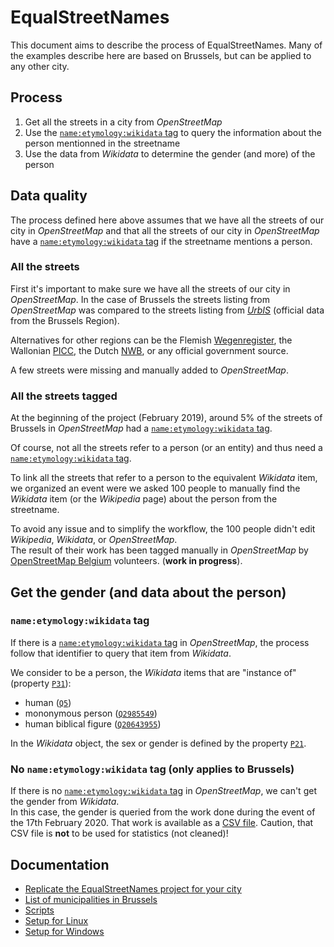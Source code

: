 # EqualStreetNames

This document aims to describe the process of EqualStreetNames.
Many of the examples describe here are based on Brussels, but can be applied to any other city.

## Process

1. Get all the streets in a city from _OpenStreetMap_
2. Use the [`name:etymology:wikidata` tag](https://wiki.openstreetmap.org/wiki/Key:name:etymology:wikidata) to query the information about the person mentionned in the streetname
3. Use the data from _Wikidata_ to determine the gender (and more) of the person

## Data quality

The process defined here above assumes that we have all the streets of our city in _OpenStreetMap_ and that all the streets of our city in _OpenStreetMap_ have a [`name:etymology:wikidata` tag](https://wiki.openstreetmap.org/wiki/Key:name:etymology:wikidata) if the streetname mentions a person.

### All the streets

First it's important to make sure we have all the streets of our city in _OpenStreetMap_. In the case of Brussels the streets listing from _OpenStreetMap_ was compared to the streets listing from [_UrbIS_](https://bric.brussels/en/our-solutions/urbis-solutions/urbis-data) (official data from the Brussels Region).

Alternatives for other regions can be the Flemish [Wegenregister](https://overheid.vlaanderen.be/informatie-vlaanderen/producten-diensten/wegenregister), the Wallonian [PICC](https://geoportail.wallonie.be/catalogue/b795de68-726c-4bdf-a62a-a42686aa5b6f.html), the Dutch [NWB](https://nationaalwegenbestand.nl/), or any official government source.

A few streets were missing and manually added to _OpenStreetMap_.

### All the streets tagged

At the beginning of the project (February 2019), around 5% of the streets of Brussels in _OpenStreetMap_ had a [`name:etymology:wikidata` tag](https://wiki.openstreetmap.org/wiki/Key:name:etymology:wikidata).

Of course, not all the streets refer to a person (or an entity) and thus need a [`name:etymology:wikidata` tag](https://wiki.openstreetmap.org/wiki/Key:name:etymology:wikidata).

To link all the streets that refer to a person to the equivalent _Wikidata_ item, we organized an event were we asked 100 people to manually find the _Wikidata_ item (or the _Wikipedia_ page) about the person from the streetname.

To avoid any issue and to simplify the workflow, the 100 people didn't edit _Wikipedia_, _Wikidata_, or _OpenStreetMap_.  
The result of their work has been tagged manually in _OpenStreetMap_ by [OpenStreetMap Belgium](https://openstreetmap.be/) volunteers. (**work in progress**).

## Get the gender (and data about the person)

### `name:etymology:wikidata` tag

If there is a [`name:etymology:wikidata` tag](https://wiki.openstreetmap.org/wiki/Key:name:etymology:wikidata) in _OpenStreetMap_, the process follow that identifier to query that item from _Wikidata_.

We consider to be a person, the _Wikidata_ items that are "instance of" (property [`P31`](https://www.wikidata.org/wiki/Property:P31)):

- human ([`Q5`](https://www.wikidata.org/wiki/Q5))
- mononymous person ([`Q2985549`](https://www.wikidata.org/wiki/Q2985549))
- human biblical figure ([`Q20643955`](https://www.wikidata.org/wiki/Q20643955))

In the _Wikidata_ object, the sex or gender is defined by the property [`P21`](https://www.wikidata.org/wiki/Property:P21).

### No `name:etymology:wikidata` tag (only applies to Brussels)

If there is no [`name:etymology:wikidata` tag](https://wiki.openstreetmap.org/wiki/Key:name:etymology:wikidata) in _OpenStreetMap_, we can't get the gender from _Wikidata_.  
In this case, the gender is queried from the work done during the event of the 17th February 2020. That work is available as a [CSV file](../data/event-2020-02-17/gender.csv). Caution, that CSV file is **not** to be used for statistics (not cleaned)!

## Documentation

- [Replicate the EqualStreetNames project for your city](./replicate.md)
- [List of municipalities in Brussels](./municipalities.md)
- [Scripts](./scripts/README.md)
- [Setup for Linux](./dev-linux.md)
- [Setup for Windows](./dev-windows.md)
